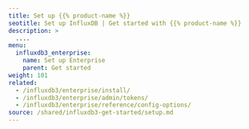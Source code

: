 ```yaml
---
title: Set up {{% product-name %}}
seotitle: Set up InfluxDB | Get started with {{% product-name %}}
description: >
  ....
menu:
  influxdb3_enterprise:
    name: Set up Enterprise
    parent: Get started
weight: 101
related:
  - /influxdb3/enterprise/install/
  - /influxdb3/enterprise/admin/tokens/
  - /influxdb3/enterprise/reference/config-options/
source: /shared/influxdb3-get-started/setup.md
---
```


<!-- 
The content of this page is at
// SOURCE content/shared/influxdb3-get-started/setup.md
-->
